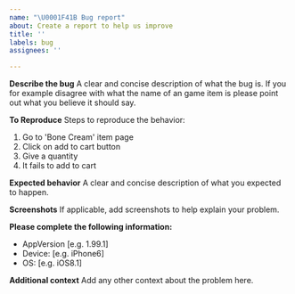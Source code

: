 ```yaml
---
name: "\U0001F41B Bug report"
about: Create a report to help us improve
title: ''
labels: bug
assignees: ''

---
```


**Describe the bug**
A clear and concise description of what the bug is. If you for example disagree with what the name of an game item is please point out what you believe it should say.

**To Reproduce**
Steps to reproduce the behavior:
1. Go to 'Bone Cream' item page
2. Click on add to cart button
3. Give a quantity
4. It fails to add to cart

**Expected behavior**
A clear and concise description of what you expected to happen.

**Screenshots**
If applicable, add screenshots to help explain your problem.

**Please complete the following information:**
 - AppVersion [e.g. 1.99.1]
 - Device: [e.g. iPhone6]
 - OS: [e.g. iOS8.1]

**Additional context**
Add any other context about the problem here.
